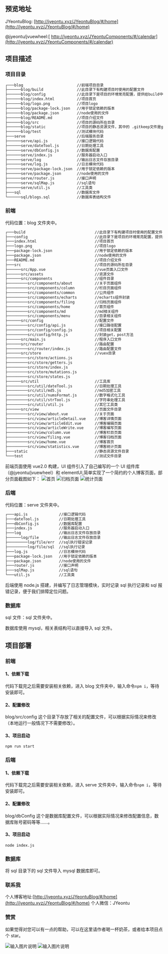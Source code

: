 ## 预览地址

JYeontuBlog: [http://jyeontu.xyz/JYeontuBlog/#/home](http://jyeontu.xyz/JYeontuBlog/#/home)

@jyeontu/jvuewheel:[ http://jyeontu.xyz/JYeontuComponents/#/calendar](http://jyeontu.xyz/JYeontuComponents/#/calendar)

## 项目描述

### 项目目录

```txt
┌───blog                        //前端项目目录
├──────blog/build               //此目录下有构建项目时使用的配置文件
├──────blog/config              //此目录下是项目的环境常亮配置，提供给build中的文件使用
├──────blog/index.html          //项目首页
├──────blog/logo.png            //项目logo
├──────blog/package-lock.json   //用于锁定依赖的版本
├──────blog/package.json        //node使用的文件
├──────blog/README.md           //项目介绍文件
├──────blog/src                 //项目的源码所在目录
├──────blog/static              //项目的静态资源文件，其中的 .gitkeep文件是git使用的一个占位文件
├──────blog/test                //测试模块代码
├───serve                       //后端服务目录
├──────serve/api.js             //接口逻辑代码
├──────serve/dateTool.js        //日期处理工具
├──────serve/dbConfig.js        //数据库配置
├──────serve/index.js           //服务器启动入口
├──────serve/log                //输出日志文件存放目录
├──────serve/log.js             //日志模块代码
├──────serve/package-lock.json  //用于锁定依赖的版本
├──────serve/package.json       //node使用的文件
├──────serve/router.js          //接口声明
├──────serve/sqlMap.js          //sql语句
├──────serve/util.js            //工具类
├───sql                         //数据库文件
└──────sql/blogs.sql            //数据库表结构文件
```

### 前端

代码位置：blog 文件夹中。

```txt
┌───build                               //此目录下有构建项目时使用的配置文件
├───config                              //此目录下是项目的环境常亮配置，提供给build中的文件使用
├───index.html                          //项目首页
├───logo.png                            //项目logo
├───package-lock.json                   //用于锁定依赖的版本
├───package.json                        //node使用的文件
├───README.md                           //项目介绍文件
├───src                                 //项目的源码所在目录
├──────src/App.vue                      //vue页面入口文件
├──────src/assets                       //资源文件
├──────src/components                   //组件目录
├─────────src/components/about          //关于页面组件
├─────────src/components/column         //栏目页面组件
├─────────src/components/common         //公共组件
├─────────src/components/echarts        //echarts组件封装
├─────────src/components/filing         //归档页面组件
├─────────src/components/home           //首页组件
├─────────src/components/md             //md相关组件
├─────────src/components/menu           //目录相关组件
├──────src/config                       //配置文件
├─────────src/config/api.js             //接口路径配置
├─────────src/config/config.js          //项目相关配置
├─────────src/config/http.js            //封装get，post方法
├──────src/main.js                      //程序入口文件
├──────src/router                       //路由配置
├─────────src/router/index.js           //路由配置文件
├──────src/store                        //vuex目录
├─────────src/store/actions.js
├─────────src/store/getters.js
├─────────src/store/index.js
├─────────src/store/mutations.js
├─────────src/store/states.js
├──────src/util                         //工具库
├─────────src/util/dateTool.js          //日期处理工具
├─────────src/util/md5.js               //md5加密工具
├─────────src/util/numsFormat.js        //数字格式化工具
├─────────src/util/strTool.js           //字符串处理工具
├─────────src/util/util.js              //其它工具类
├──────src/view                         //页面文件目录
├─────────src/view/about.vue            //关于页面
├─────────src/view/articleDetail.vue    //博客详情页面
├─────────src/view/articleEdit.vue      //博客编辑页面
├─────────src/view/articleWrite.vue     //博客编写页面
├─────────src/view/column.vue           //博客栏目页面
├─────────src/view/filing.vue           //博客归档页面
├─────────src/view/home.vue             //博客首页
├─────────src/view/statistics.vue       //博客统计页面
├───static                              //静态资源文件目录
└───test                                //测试文件目录
```

前端页面使用 vue2.0 构建，UI 组件引入了自己编写的一个 UI 组件库（@jyeontu/jvuewheel）和 elementUI,简单实现了一个简约的个人博客页面，部分页面截图如下：
![首页](img/%E9%A6%96%E9%A1%B5.jpg)
![归档页面](img/%E5%BD%92%E6%A1%A3.jpg)
![统计页面](img/%E7%BB%9F%E8%AE%A1%E9%A1%B5%E9%9D%A2.png)

### 后端

代码位置：serve 文件夹中。

```txt
┌───api.js              //接口逻辑代码
├───dateTool.js         //日期处理工具
├───dbConfig.js         //数据库配置
├───index.js            //服务器启动入口
├───log                 //输出日志文件存放目录
├──────log/file         //输出日志文件存放目录
├─────────log/file/err  //sql执行错误记录
├─────────log/file/sql  //sql执行记录
├───log.js              //日志模块代码
├───package-lock.json   //用于锁定依赖的版本
├───package.json        //node使用的文件
├───router.js           //接口声明
├───sqlMap.js           //sql语句
└───util.js             //工具类
```

后端使用 node.js 搭建，并编写了日志管理模块，实时记录 sql 执行记录和 sql 报错记录，便于我们排障定位问题。

### 数据库

sql 文件：sql 文件夹中。

数据库使用 mysql，相关表结构可以直接导入 sql 文件。

## 项目部署

### 前端

#### 1、依赖下载

代码下载完之后需要安装相关依赖，进入 blog 文件夹中，输入命令`npm i`，等待安装即可。

#### 2、配置修改

blog/src/config 这个目录下存放了相关的配置文件，可以根据实际情况来修改（本地运行一般情况下不需要修改）。

#### 3、项目启动

```shell
npm run start
```

### 后端

#### 1、依赖下载

代码下载完之后需要安装相关依赖，进入 serve 文件夹中，输入命令`npm i`，等待安装即可。

#### 2、配置修改

blog/dbConfig 这个是数据库配置文件，可以根据实际情况来修改配置信息，数据库账号密码等等……。

#### 3、项目启动

```shell
node index.js
```

### 数据库

将 sql 目录下的 sql 文件导入 mysql 数据库即可。

### 联系我

个人博客地址:[http://jyeontu.xyz/JYeontuBlog/#/home](http://jyeontu.xyz/JYeontuBlog/#/home)
个人微信：JYeontu

### 赞赏

如果觉得对您可以有一点的帮助，可以在这里请作者喝一杯奶茶，或者给本项目点个 star。

![输入图片说明](img/%E5%BE%AE%E4%BF%A1%E6%94%AF%E4%BB%98.jpg)
![输入图片说明](img/%E6%94%AF%E4%BB%98%E5%AE%9D%E6%94%AF%E4%BB%98.jpg)
